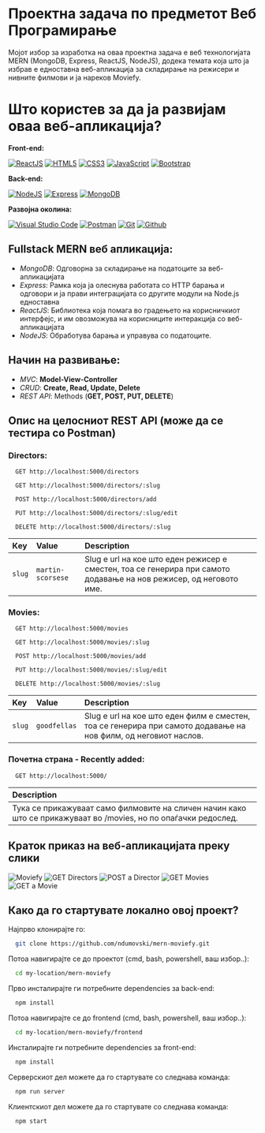 
# Проектна задача по предметот Веб Програмирање
Мојот избор за изработка на оваа проектна задача е веб технологијата MERN (MongoDB, Express, ReactJS, NodeJS), додека темата која што ја избрав е едноставна веб-апликација за складирање на режисери и нивните филмови и ја нареков Moviefy.

# Што користев за да ја развијам оваа веб-апликација?

**Front-end:**

[![ReactJS](https://img.shields.io/badge/React-20232A?style=for-the-badge&logo=react&logoColor=61DAFB)](https://www.npmjs.com/package/react)
[![HTML5](https://img.shields.io/badge/HTML5-E34F26?style=for-the-badge&logo=html5&logoColor=white)](https://www.w3schools.com/html/)
[![CSS3](https://img.shields.io/badge/CSS3-1572B6?style=for-the-badge&logo=css3&logoColor=white)](https://www.w3schools.com/css/)
[![JavaScript](https://img.shields.io/badge/JavaScript-323330?style=for-the-badge&logo=javascript&logoColor=F7DF1E)](https://www.w3schools.com/js/)
[![Bootstrap](https://img.shields.io/badge/Bootstrap-563D7C?style=for-the-badge&logo=bootstrap&logoColor=white)](https://blog.getbootstrap.com/2022/11/22/bootstrap-5-2-3/)

**Back-end:**

[![NodeJS](https://img.shields.io/badge/Node.js-43853D?style=for-the-badge&logo=node.js&logoColor=white)](https://nodejs.org/en)
[![Express](https://img.shields.io/badge/Express.js-404D59?style=for-the-badge)](https://www.npmjs.com/package/express)
[![MongoDB](https://img.shields.io/badge/MongoDB-4EA94B?style=for-the-badge&logo=mongodb&logoColor=white)](https://www.mongodb.com/)

**Развојна околина:**

[![Visual Studio Code](https://img.shields.io/badge/Visual_Studio_Code-0078D4?style=for-the-badge&logo=visual%20studio%20code&logoColor=white)](https://code.visualstudio.com/)
[![Postman](https://img.shields.io/badge/Postman-100000?style=for-the-badge&logo=Postman&logoColor=white&labelColor=D04C0A&color=D04C0A)](https://www.postman.com/)
[![Git](https://img.shields.io/badge/GIT-E44C30?style=for-the-badge&logo=git&logoColor=white)](https://git-scm.com/)
[![Github](https://img.shields.io/badge/Github-100000?style=for-the-badge&logo=Github&logoColor=white&labelColor=black&color=black)](https://github.com/)

## Fullstack MERN веб апликација:

- *MongoDB*: Одговорна за складирање на податоците за веб-апликацијата
- *Express*: Рамка која ја олеснува работата со HTTP барања и одговори и ја прави интеграцијата со другите модули на Node.js едноставна
- *ReactJS*: Библиотека која помага во градењето на корисничкиот интерфејс, и им овозможува на корисниците интеракција со веб-апликацијата
- *NodeJS*: Обработува барања и управува со податоците.

## Начин на развивање:

- *MVC*: **Model-View-Controller**
- *CRUD*: **Create, Read, Update, Delete**
- *REST API*: Methods (**GET, POST, PUT, DELETE**)

## Опис на целосниот REST API (може да се тестира со Postman)

### Directors:

```http
  GET http://localhost:5000/directors
```
```http
  GET http://localhost:5000/directors/:slug
```
```http
  POST http://localhost:5000/directors/add
```
```http
  PUT http://localhost:5000/directors/:slug/edit
```
```http
  DELETE http://localhost:5000/directors/:slug
```

|    Кey    |   Value  | Description                |
| :-------- | :------- | :------------------------- |
| `slug` | `martin-scorsese` | Slug е url на кое што еден режисер е сместен, тоа се генерира при самото додавање на нов режисер, од неговото име. |

### Movies:

```http
  GET http://localhost:5000/movies
```
```http
  GET http://localhost:5000/movies/:slug
```
```http
  POST http://localhost:5000/movies/add
```
```http
  PUT http://localhost:5000/movies/:slug/edit
```
```http
  DELETE http://localhost:5000/movies/:slug
```

|    Key   |   Value  | Description                |
| :-------- | :------- | :------------------------- |
| `slug` | `goodfellas` | Slug е url на кое што едeн филм е сместен, тоа се генерира при самото додавање на нов филм, од неговиот наслов. |

### Почетна страна  -  Recently added:

```http
  GET http://localhost:5000/
```
| Description                |
| :------------------------- |
| Тука се прикажуваат само филмовите на сличен начин како што се прикажуваат во /movies, но по опаѓачки редослед. |


## Краток приказ на веб-апликацијата преку слики

![Moviefy](/img/screenshots/home.png)
![GET Directors](/img/screenshots/directors.png)
![POST a Director](/img/screenshots/post-director.png)
![GET Movies](/img/screenshots/movies.png)
![GET a Movie](/img/screenshots/show-movie.png)

## Како да го стартувате локално овој проект?

Најпрво клонирајте го:

```bash
  git clone https://github.com/ndumovski/mern-moviefy.git
```

Потоа навигирајте се до проектот (cmd, bash, powershell, ваш избор..):

```bash
  cd my-location/mern-moviefy
```

Прво инсталирајте ги потребните dependencies за back-end:

```bash
  npm install
```
Потоа навигирајте се до frontend (cmd, bash, powershell, ваш избор..):

```bash
  cd my-location/mern-moviefy/frontend
```
Инсталирајте ги потребните dependencies за front-end:

```bash
  npm install
```

Серверскиот дел можете да го стартувате со следнава команда:

```bash
  npm run server
```

Клиентскиот дел можете да го стартувате со следнава команда:

```bash
  npm start
```


























